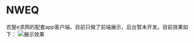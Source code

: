 # NWEQ
农屋e求网的配套app客户端，目前只做了前端展示，后台暂未开发。目前效果如下：
![展示效果](http://7xjung.com1.z0.glb.clouddn.com/nweqShow.gif)
